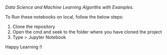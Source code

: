 *Data Science and Machine Learning Algoriths with Examples.*

To Run these notebooks on local, follow the below steps:
1. Clone the repository
2. Open the cmd and seek to the folder where you have cloned the project
3. Type > Jupyter Notebook

Happy Learning !!
